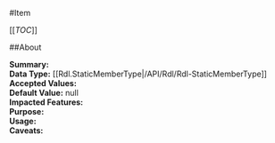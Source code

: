 #Item

[[_TOC_]]

##About

**Summary:**   
**Data Type:** [[Rdl.StaticMemberType|/API/Rdl/Rdl-StaticMemberType]]  
**Accepted Values:**   
**Default Value:** null  
**Impacted Features:**   
**Purpose:**   
**Usage:**   
**Caveats:**   

